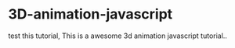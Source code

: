 # 3D-animation-javascript
test this tutorial,  This is a awesome 3d animation javascript tutorial..
